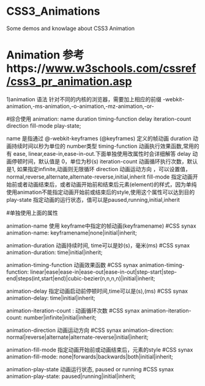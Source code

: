 # CSS3_Animations
Some demos and knowlage about CSS3 Animation
# Animation 参考https://www.w3schools.com/cssref/css3_pr_animation.asp
1)animation 语法
针对不同的内核的浏览器，需要加上相应的前缀
-webkit-animation,-ms-animation,-o-animation,-mz-animation,-or-

#综合使用
animation: name duration timing-function delay iteration-count direction fill-mode play-state;

name 是指通过 @-webkit-keyframes (@keyframes) 定义的帧动画
duration 动画持续时间以秒为单位的 number类型
timing-function 动画执行效果函数,常用的有 ease, linear,ease-in,ease-in-out.下面单独使用改属性时会详细解答
delay 动画停顿时间，默认值是 0，单位为秒(s)
iteration-count 动画循环执行次数，默认是1, 如果指定infinite,动画则无限循环
direction 动画运动方向 ，可以设置值，normal,reverse,alternate,alternate-reverse,initial,inherit
fill-mode 指定动画开始前或者动画结束后，或者动画开始前和结束后元素(element)的样式，因为单纯使用animation不能指定动画开始前或结束后的style,使用这个属性可以达到目的
play-state 指定动画的运行状态，值可以是paused,running,initial,inherit

#单独使用上面的属性

animation-name 使用 keyframe中指定的帧动画(keyframename)
#CSS synax
animation-name: keyframename|none|initial|inherit;

animation-duration 动画持续时间, time可以是妙(s)，毫米(ms)
#CSS synax
animation-duration: time|initial|inherit;

animation-timing-function 动画效果函数 
#CSS synax 
animation-timing-function: linear|ease|ease-in|ease-out|ease-in-out|step-start|step-end|steps(int,start|end)|cubic-bezier(n,n,n,n)|initial|inherit;

animation-delay 指定动画启动前停顿时间,time可以是(s),(ms)
#CSS synax
animation-delay: time|initial|inherit;

animation-iteration-count : 动画循环次数
#CSS synax
animation-iteration-count: number|infinite|initial|inherit;

animation-direction 动画运动方向
#CSS synax
animation-direction: normal|reverse|alternate|alternate-reverse|initial|inherit;

animation-fill-mode 指定动画开始前或动画结束后，元素的style
#CSS synax
animation-fill-mode: none|forwards|backwards|both|initial|inherit;

animation-play-state 动画运行状态, paused or running
#CSS synax
animation-play-state: paused|running|initial|inherit;
